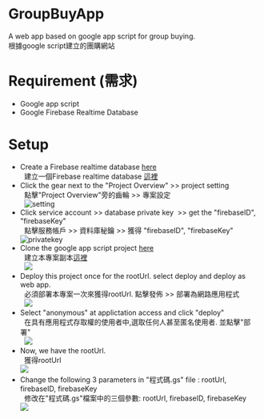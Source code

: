# GroupBuyApp
A web app based on google app script for group buying.    
根據google script建立的團購網站

# Requirement (需求)
 - Google app script 
 - Google Firebase Realtime Database 

# Setup
 - Create a Firebase realtime database [here](https://console.firebase.google.com/)     
   建立一個Firebase realtime database [這裡](https://console.firebase.google.com/)
 - Click the gear next to the "Project Overview" >> project setting   
   點擊"Project Overview"旁的齒輪 >> 專案設定  
   ![setting](https://raw.githubusercontent.com/Yuan-Yu/GroupBuyApp/master/image/FireDBSeting.PNG?raw=true)  
 - Click service account >> database private key  >>  get the "firebaseID", "firebaseKey"  
   點擊服務帳戶 >> 資料庫秘鑰 >> 獲得 "firebaseID", "firebaseKey"
   ![privatekey](https://raw.githubusercontent.com/Yuan-Yu/GroupBuyApp/master/image/privatekey.PNG?raw=true)  
 - Clone the google app script project [here](https://script.google.com/d/1qr1JerP4FMWLoPUDt3aFT0pqpWA0-8Hvn0feltmziT1pQA7kbLEcgkqS/edit?usp=sharing)    
   建立本專案副本[這裡](https://script.google.com/d/1qr1JerP4FMWLoPUDt3aFT0pqpWA0-8Hvn0feltmziT1pQA7kbLEcgkqS/edit?usp=sharing)  
   ![](https://raw.githubusercontent.com/Yuan-Yu/GroupBuyApp/master/image/cloneProject.PNG?raw=true)  
 - Deploy this project once for the rootUrl. select deploy and deploy as web app.    
   必須部署本專案一次來獲得rootUrl. 點擊發佈 >> 部署為網路應用程式  
   ![](https://raw.githubusercontent.com/Yuan-Yu/GroupBuyApp/master/image/aswebapp.PNG?raw=true)  
 - Select "anonymous" at applictation access and click "deploy"   
   在具有應用程式存取權的使用者中,選取任何人甚至匿名使用者. 並點擊"部署"  
   ![](https://raw.githubusercontent.com/Yuan-Yu/GroupBuyApp/master/image/anonymous.PNG?raw=true)  
 - Now, we have the rootUrl.  
   獲得rootUrl  
   ![](https://raw.githubusercontent.com/Yuan-Yu/GroupBuyApp/master/image/roorURL.PNG?raw=true)
 - Change the following 3 parameters in "程式碼.gs" file : rootUrl, firebaseID, firebaseKey    
   修改在"程式碼.gs"檔案中的三個參數: rootUrl, firebaseID, firebaseKey  
   ![](https://raw.githubusercontent.com/Yuan-Yu/GroupBuyApp/master/image/inGS.PNG?raw=true)
